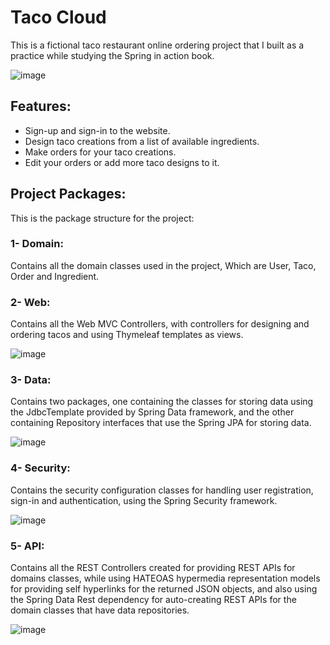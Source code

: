 # Taco Cloud
This is a fictional taco restaurant online ordering
project that I built as a practice while studying
the Spring in action book.


![image](https://user-images.githubusercontent.com/43009893/146694835-cc323419-9b4d-47f0-9b38-4655f802f770.png)


## Features:
- Sign-up and sign-in to the website.
- Design taco creations from a list of available ingredients.
- Make orders for your taco creations.
- Edit your orders or add more taco designs to it.

## Project Packages:
This is the package structure for the project: 

### 1- Domain:
Contains all the domain classes used in the project, Which are User, Taco, Order and Ingredient.

### 2- Web:
Contains all the Web MVC Controllers, with controllers for
designing and ordering tacos and using Thymeleaf templates as views.


![image](https://user-images.githubusercontent.com/43009893/146694849-50fea46a-84d7-43b3-b710-0a9c21b6c22e.png)


### 3- Data:
Contains two packages, one containing the classes for storing
data using the JdbcTemplate provided by Spring Data framework, 
and the other containing Repository interfaces that 
use the Spring JPA for storing data.


![image](https://user-images.githubusercontent.com/43009893/146694723-1022d15f-a9d1-486a-850e-034f57919346.png)


### 4- Security:
Contains the security configuration classes for handling user registration, sign-in and authentication, using the Spring Security framework.


![image](https://user-images.githubusercontent.com/43009893/146694732-423f9800-f8ed-4255-9db8-55b647840452.png)


### 5- API:
Contains all the REST Controllers created for providing 
REST APIs for domains classes, while using 
HATEOAS hypermedia representation models for providing self hyperlinks for the returned JSON objects, 
and also using the Spring Data Rest dependency for 
auto-creating REST APIs for the domain classes that have
data repositories.


![image](https://user-images.githubusercontent.com/43009893/146694818-b56c477e-0874-431b-9ccb-a0f6f1e54ffe.png)

